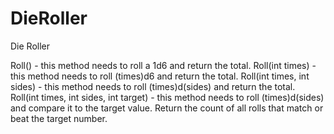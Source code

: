 # DieRoller
Die Roller

Roll() - this method needs to roll a 1d6 and return the total.
Roll(int times) - this method needs to roll (times)d6 and return the total.
Roll(int times, int sides) - this method needs to roll (times)d(sides) and return the total.
Roll(int times, int sides, int target) - this method needs to roll (times)d(sides) and compare it to the target value. Return the count of all rolls that match or beat the target number.
